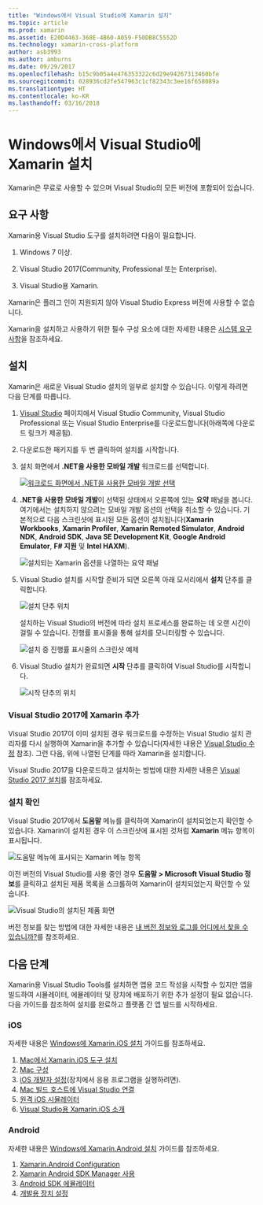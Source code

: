 ```yaml
---
title: "Windows에서 Visual Studio에 Xamarin 설치"
ms.topic: article
ms.prod: xamarin
ms.assetid: E20D4463-368E-4B60-A059-F50DB8C5552D
ms.technology: xamarin-cross-platform
author: asb3993
ms.author: amburns
ms.date: 09/29/2017
ms.openlocfilehash: b15c9b05a4e476353322c6d29e94267313460bfe
ms.sourcegitcommit: 028936cd2fe547963c1cf82343c3ee16f658089a
ms.translationtype: HT
ms.contentlocale: ko-KR
ms.lasthandoff: 03/16/2018
---
```

# <a name="installing-xamarin-in-visual-studio-on-windows"></a>Windows에서 Visual Studio에 Xamarin 설치

Xamarin은 무료로 사용할 수 있으며 Visual Studio의 모든 버전에 포함되어 있습니다.

<a name="requirements" />

## <a name="requirements"></a>요구 사항

Xamarin용 Visual Studio 도구를 설치하려면 다음이 필요합니다.

1. Windows 7 이상.

2. Visual Studio 2017(Community, Professional 또는 Enterprise).

3. Visual Studio용 Xamarin.

Xamarin은 플러그 인이 지원되지 않아 Visual Studio Express 버전에 사용할 수 없습니다.

Xamarin을 설치하고 사용하기 위한 필수 구성 요소에 대한 자세한 내용은 [시스템 요구 사항](~/cross-platform/get-started/requirements.md)을 참조하세요.


<a name="installation" />

## <a name="installation"></a>설치

Xamarin은 새로운 Visual Studio 설치의 일부로 설치할 수 있습니다.
이렇게 하려면 다음 단계를 따릅니다.

1. [Visual Studio](https://www.visualstudio.com/vs/) 페이지에서 Visual Studio Community, Visual Studio Professional 또는 Visual Studio Enterprise를 다운로드합니다(아래쪽에 다운로드 링크가 제공됨).

2. 다운로드한 패키지를 두 번 클릭하여 설치를 시작합니다.

3. 설치 화면에서 **.NET을 사용한 모바일 개발** 워크로드를 선택합니다. 

    [![워크로드 화면에서 .NET을 사용한 모바일 개발 선택](windows-images/01-mobile-dev-workload-sml.png)](windows-images/01-mobile-dev-workload.png#lightbox)

4. **.NET을 사용한 모바일 개발**이 선택된 상태에서 오른쪽에 있는 **요약** 패널을 봅니다. 여기에서는 설치하지 않으려는 모바일 개발 옵션의 선택을 취소할 수 있습니다. 기본적으로 다음 스크린샷에 표시된 모든 옵션이 설치됩니다(**Xamarin Workbooks**, **Xamarin Profiler**, **Xamarin Remoted Simulator**, **Android NDK**, **Android SDK**, **Java SE Development Kit**, **Google Android Emulator**, **F# 지원** 및 **Intel HAXM**).

    ![설치되는 Xamarin 옵션을 나열하는 요약 패널](windows-images/02-summary.png)

5. Visual Studio 설치를 시작할 준비가 되면 오른쪽 아래 모서리에서 **설치** 단추를 클릭합니다.

    ![설치 단추 위치](windows-images/03-click-install.png)

   설치하는 Visual Studio의 버전에 따라 설치 프로세스를 완료하는 데 오랜 시간이 걸릴 수 있습니다. 진행률 표시줄을 통해 설치를 모니터링할 수 있습니다.

    ![설치 중 진행률 표시줄의 스크린샷 예제](windows-images/04-progress-bars.png)

6. Visual Studio 설치가 완료되면 **시작** 단추를 클릭하여 Visual Studio를 시작합니다.

    ![시작 단추의 위치](windows-images/05-launch.png)


<a name="vs2017" />

### <a name="adding-xamarin-to-visual-studio-2017"></a>Visual Studio 2017에 Xamarin 추가

Visual Studio 2017이 이미 설치된 경우 워크로드를 수정하는 Visual Studio 설치 관리자를 다시 실행하여 Xamarin을 추가할 수 있습니다(자세한 내용은 [Visual Studio 수정](https://docs.microsoft.com/visualstudio/install/modify-visual-studio) 참조). 그런 다음, 위에 나열된 단계를 따라 Xamarin을 설치합니다.

Visual Studio 2017을 다운로드하고 설치하는 방법에 대한 자세한 내용은 [Visual Studio 2017 설치](https://docs.microsoft.com/visualstudio/install/install-visual-studio)를 참조하세요.


### <a name="verifying-installation"></a>설치 확인

Visual Studio 2017에서 **도움말** 메뉴를 클릭하여 Xamarin이 설치되었는지 확인할 수 있습니다. Xamarin이 설치된 경우 이 스크린샷에 표시된 것처럼 **Xamarin** 메뉴 항목이 표시됩니다.

![도움말 메뉴에 표시되는 Xamarin 메뉴 항목](windows-images/12-xamarin-menu-item.png)

이전 버전의 Visual Studio를 사용 중인 경우 **도움말 > Microsoft Visual Studio 정보**를 클릭하고 설치된 제품 목록을 스크롤하여 Xamarin이 설치되었는지 확인할 수 있습니다.

![Visual Studio의 설치된 제품 화면](windows-images/13-xamarin-is-installed.png)

버전 정보를 찾는 방법에 대한 자세한 내용은 [내 버전 정보와 로그를 어디에서 찾을 수 있습니까?](~/cross-platform/troubleshooting/questions/version-logs.md)를 참조하세요.

<a name="nextsteps" />

## <a name="next-steps"></a>다음 단계

Xamarin용 Visual Studio Tools를 설치하면 앱용 코드 작성을 시작할 수 있지만 앱을 빌드하여 시뮬레이터, 에뮬레이터 및 장치에 배포하기 위한 추가 설정이 필요 없습니다. 다음 가이드를 참조하여 설치를 완료하고 플랫폼 간 앱 빌드를 시작하세요.

### <a name="ios"></a>iOS

자세한 내용은 [Windows에 Xamarin.iOS 설치](~/ios/get-started/installation/windows/index.md) 가이드를 참조하세요. 

1. [Mac에서 Xamarin.iOS 도구 설치](~/ios/get-started/installation/windows/index.md#installation)
2. [Mac 구성](~/ios/get-started/installation/windows/index.md#configuration)
3. [iOS 개발자 설정](~/ios/get-started/installation/windows/index.md#developersetup)(장치에서 응용 프로그램을 실행하려면).
4. [Mac 빌드 호스트에 Visual Studio 연결](~/ios/get-started/installation/windows/index.md#connectingtomac)
5. [원격 iOS 시뮬레이터](~/tools/ios-simulator.md)
6. [Visual Studio용 Xamarin.iOS 소개](~/ios/get-started/installation/windows/introduction-to-xamarin-ios-for-visual-studio.md)

### <a name="android"></a>Android

자세한 내용은 [Windows에 Xamarin.Android 설치](~/android/get-started/installation/windows.md) 가이드를 참조하세요.

1. [Xamarin.Android Configuration](~/android/get-started/installation/windows.md#configuration)
2. [Xamarin Android SDK Manager 사용](~/android/get-started/installation/android-sdk.md?ide=vs)
3. [Android SDK 에뮬레이터](~/android/get-started/installation/android-emulator/index.md)
4. [개발용 장치 설정](~/android/get-started/installation/set-up-device-for-development.md)
